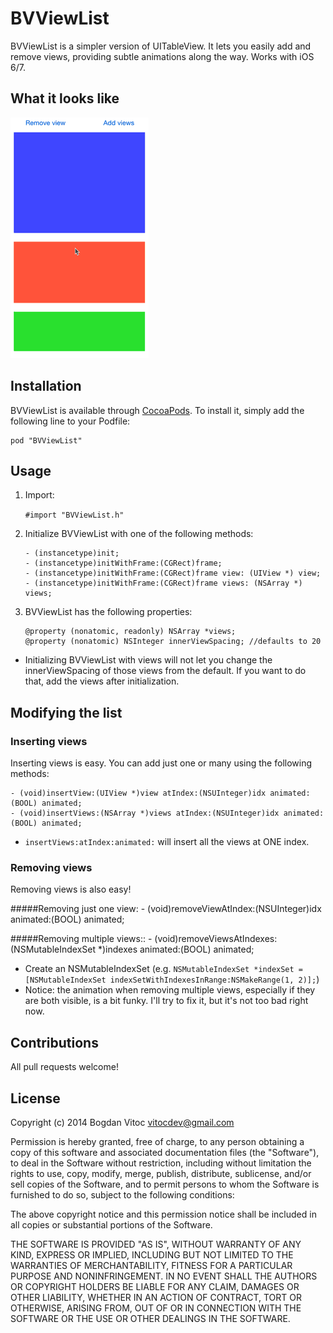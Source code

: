 # BVViewList

BVViewList is a simpler version of UITableView. It lets you easily add and remove views, providing subtle animations along the way. Works with iOS 6/7.

## What it looks like
![iOS7-demo](ios7.gif)

## Installation

BVViewList is available through [CocoaPods](http://cocoapods.org). To install
it, simply add the following line to your Podfile:

    pod "BVViewList"

## Usage
1. Import:

    `#import "BVViewList.h"`

2. Initialize BVViewList with one of the following methods:

	```
	- (instancetype)init;
	- (instancetype)initWithFrame:(CGRect)frame;
	- (instancetype)initWithFrame:(CGRect)frame view: (UIView *) view;
	- (instancetype)initWithFrame:(CGRect)frame views: (NSArray *) views;
	```
3. BVViewList has the following properties: 

	```
	@property (nonatomic, readonly) NSArray *views;
	@property (nonatomic) NSInteger innerViewSpacing; //defaults to 20
	```

- Initializing BVViewList with views will not let you change the innerViewSpacing of those views from the default. If you want to do that, add the views after initialization.

## Modifying the list
### Inserting views

Inserting views is easy. You can add just one or many using the following methods:
```
- (void)insertView:(UIView *)view atIndex:(NSUInteger)idx animated:(BOOL) animated;
- (void)insertViews:(NSArray *)views atIndex:(NSUInteger)idx animated:(BOOL) animated;
```
- `insertViews:atIndex:animated:` will insert all the views at ONE index.

### Removing views

Removing views is also easy!

#####Removing just one view:
	- (void)removeViewAtIndex:(NSUInteger)idx animated:(BOOL) animated;

#####Removing multiple views::
	- (void)removeViewsAtIndexes:(NSMutableIndexSet *)indexes animated:(BOOL) animated;
- Create an NSMutableIndexSet (e.g. `NSMutableIndexSet *indexSet = [NSMutableIndexSet indexSetWithIndexesInRange:NSMakeRange(1, 2)];`)
- Notice: the animation when removing multiple views, especially if they are both visible, is a bit funky. I'll try to fix it, but it's not too bad right now.

## Contributions
All pull requests welcome!

## License

Copyright (c) 2014 Bogdan Vitoc <vitocdev@gmail.com>

Permission is hereby granted, free of charge, to any person obtaining a copy
of this software and associated documentation files (the "Software"), to deal
in the Software without restriction, including without limitation the rights
to use, copy, modify, merge, publish, distribute, sublicense, and/or sell
copies of the Software, and to permit persons to whom the Software is
furnished to do so, subject to the following conditions:

The above copyright notice and this permission notice shall be included in
all copies or substantial portions of the Software.

THE SOFTWARE IS PROVIDED "AS IS", WITHOUT WARRANTY OF ANY KIND, EXPRESS OR
IMPLIED, INCLUDING BUT NOT LIMITED TO THE WARRANTIES OF MERCHANTABILITY,
FITNESS FOR A PARTICULAR PURPOSE AND NONINFRINGEMENT. IN NO EVENT SHALL THE
AUTHORS OR COPYRIGHT HOLDERS BE LIABLE FOR ANY CLAIM, DAMAGES OR OTHER
LIABILITY, WHETHER IN AN ACTION OF CONTRACT, TORT OR OTHERWISE, ARISING FROM,
OUT OF OR IN CONNECTION WITH THE SOFTWARE OR THE USE OR OTHER DEALINGS IN
THE SOFTWARE.

